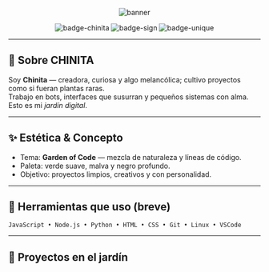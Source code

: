 <!-- ═════════════════════════════════════════════════════════════════════ -->
<!--                    CHINITA — GARDEN OF CODE — README                   -->
<!-- ═════════════════════════════════════════════════════════════════════ -->

<p align="center">
  <img src="https://readme-typing-svg.herokuapp.com?font=Fira+Code&size=28&duration=2500&pause=600&color=7bed9f&center=true&vCenter=true&width=760&lines=CHINITA+%7C+Garden+of+Code;Cultivando+ideas+en+un+jardín+digital;Hecho+por+Chinita+👩🏻‍💻" alt="banner"/>
</p>

<p align="center">
  <img src="https://img.shields.io/badge/CHINITA's%20Realm-∞-purple?style=for-the-badge&logo=ghost" alt="badge-chinita"/>
  <img src="https://img.shields.io/badge/Signature-🌿-green?style=for-the-badge" alt="badge-sign"/>
  <img src="https://img.shields.io/badge/Unique-Only+One-ff69b4?style=for-the-badge" alt="badge-unique"/>
</p>

---

## 🌱 Sobre CHINITA
Soy **Chinita** — creadora, curiosa y algo melancólica; cultivo proyectos como si fueran plantas raras.  
Trabajo en bots, interfaces que susurran y pequeños sistemas con alma. Esto es mi *jardín digital*.

---

## ✨ Estética & Concepto
- Tema: **Garden of Code** — mezcla de naturaleza y líneas de código.
- Paleta: verde suave, malva y negro profundo.
- Objetivo: proyectos limpios, creativos y con personalidad.

---

## 🧰 Herramientas que uso (breve)
`JavaScript • Node.js • Python • HTML • CSS • Git • Linux • VSCode`

---

## 🌿 Proyectos en el jardín
